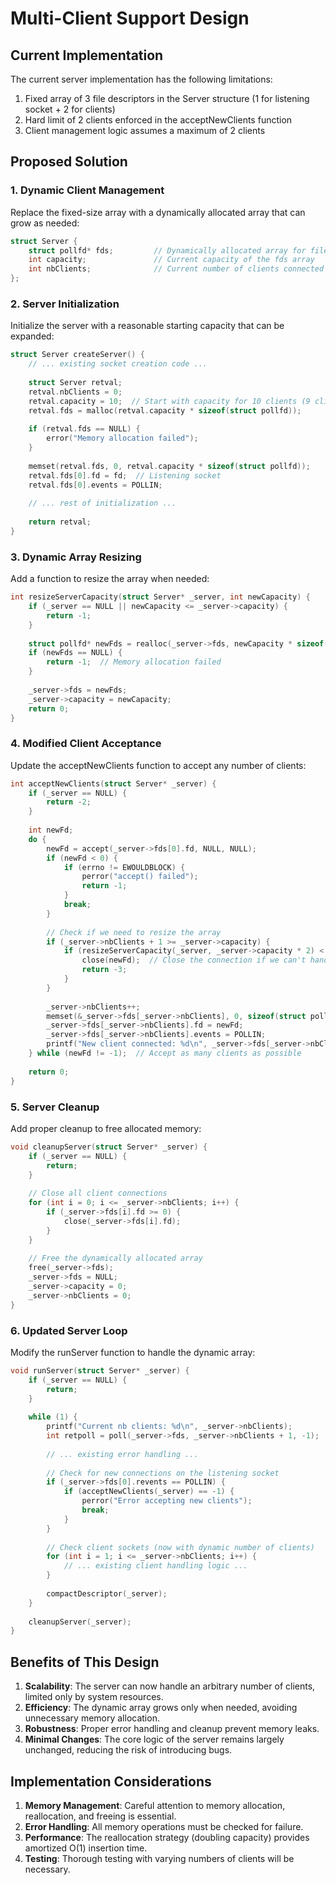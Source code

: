 # Multi-Client Support Design

## Current Implementation
The current server implementation has the following limitations:

1. Fixed array of 3 file descriptors in the Server structure (1 for listening socket + 2 for clients)
2. Hard limit of 2 clients enforced in the acceptNewClients function
3. Client management logic assumes a maximum of 2 clients

## Proposed Solution

### 1. Dynamic Client Management
Replace the fixed-size array with a dynamically allocated array that can grow as needed:

```c
struct Server {
    struct pollfd* fds;         // Dynamically allocated array for file descriptors
    int capacity;               // Current capacity of the fds array
    int nbClients;              // Current number of clients connected
};
```

### 2. Server Initialization
Initialize the server with a reasonable starting capacity that can be expanded:

```c
struct Server createServer() {
    // ... existing socket creation code ...
    
    struct Server retval;
    retval.nbClients = 0;
    retval.capacity = 10;  // Start with capacity for 10 clients (9 clients + 1 listening socket)
    retval.fds = malloc(retval.capacity * sizeof(struct pollfd));
    
    if (retval.fds == NULL) {
        error("Memory allocation failed");
    }
    
    memset(retval.fds, 0, retval.capacity * sizeof(struct pollfd));
    retval.fds[0].fd = fd;  // Listening socket
    retval.fds[0].events = POLLIN;
    
    // ... rest of initialization ...
    
    return retval;
}
```

### 3. Dynamic Array Resizing
Add a function to resize the array when needed:

```c
int resizeServerCapacity(struct Server* _server, int newCapacity) {
    if (_server == NULL || newCapacity <= _server->capacity) {
        return -1;
    }
    
    struct pollfd* newFds = realloc(_server->fds, newCapacity * sizeof(struct pollfd));
    if (newFds == NULL) {
        return -1;  // Memory allocation failed
    }
    
    _server->fds = newFds;
    _server->capacity = newCapacity;
    return 0;
}
```

### 4. Modified Client Acceptance
Update the acceptNewClients function to accept any number of clients:

```c
int acceptNewClients(struct Server* _server) {
    if (_server == NULL) {
        return -2;
    }
    
    int newFd;
    do {
        newFd = accept(_server->fds[0].fd, NULL, NULL);
        if (newFd < 0) {
            if (errno != EWOULDBLOCK) {
                perror("accept() failed");
                return -1;
            }
            break;
        }
        
        // Check if we need to resize the array
        if (_server->nbClients + 1 >= _server->capacity) {
            if (resizeServerCapacity(_server, _server->capacity * 2) < 0) {
                close(newFd);  // Close the connection if we can't handle it
                return -3;
            }
        }
        
        _server->nbClients++;
        memset(&_server->fds[_server->nbClients], 0, sizeof(struct pollfd));
        _server->fds[_server->nbClients].fd = newFd;
        _server->fds[_server->nbClients].events = POLLIN;
        printf("New client connected: %d\n", _server->fds[_server->nbClients].fd);
    } while (newFd != -1);  // Accept as many clients as possible
    
    return 0;
}
```

### 5. Server Cleanup
Add proper cleanup to free allocated memory:

```c
void cleanupServer(struct Server* _server) {
    if (_server == NULL) {
        return;
    }
    
    // Close all client connections
    for (int i = 0; i <= _server->nbClients; i++) {
        if (_server->fds[i].fd >= 0) {
            close(_server->fds[i].fd);
        }
    }
    
    // Free the dynamically allocated array
    free(_server->fds);
    _server->fds = NULL;
    _server->capacity = 0;
    _server->nbClients = 0;
}
```

### 6. Updated Server Loop
Modify the runServer function to handle the dynamic array:

```c
void runServer(struct Server* _server) {
    if (_server == NULL) {
        return;
    }
    
    while (1) {
        printf("Current nb clients: %d\n", _server->nbClients);
        int retpoll = poll(_server->fds, _server->nbClients + 1, -1);
        
        // ... existing error handling ...
        
        // Check for new connections on the listening socket
        if (_server->fds[0].revents == POLLIN) {
            if (acceptNewClients(_server) == -1) {
                perror("Error accepting new clients");
                break;
            }
        }
        
        // Check client sockets (now with dynamic number of clients)
        for (int i = 1; i <= _server->nbClients; i++) {
            // ... existing client handling logic ...
        }
        
        compactDescriptor(_server);
    }
    
    cleanupServer(_server);
}
```

## Benefits of This Design

1. **Scalability**: The server can now handle an arbitrary number of clients, limited only by system resources.
2. **Efficiency**: The dynamic array grows only when needed, avoiding unnecessary memory allocation.
3. **Robustness**: Proper error handling and cleanup prevent memory leaks.
4. **Minimal Changes**: The core logic of the server remains largely unchanged, reducing the risk of introducing bugs.

## Implementation Considerations

1. **Memory Management**: Careful attention to memory allocation, reallocation, and freeing is essential.
2. **Error Handling**: All memory operations must be checked for failure.
3. **Performance**: The reallocation strategy (doubling capacity) provides amortized O(1) insertion time.
4. **Testing**: Thorough testing with varying numbers of clients will be necessary.
